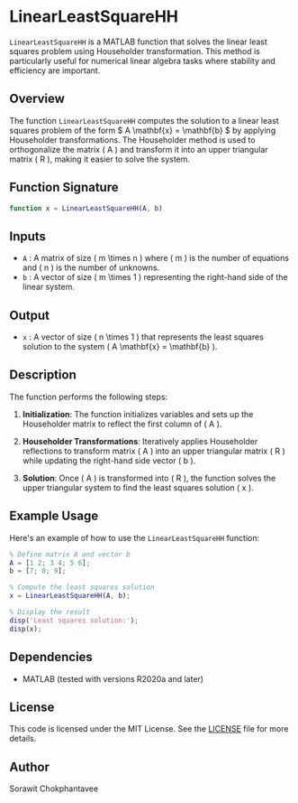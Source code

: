 # LinearLeastSquareHH

`LinearLeastSquareHH` is a MATLAB function that solves the linear least squares problem using Householder transformation. This method is particularly useful for numerical linear algebra tasks where stability and efficiency are important.

## Overview

The function `LinearLeastSquareHH` computes the solution to a linear least squares problem of the form $ A \mathbf{x} = \mathbf{b} $ by applying Householder transformations. The Householder method is used to orthogonalize the matrix \( A \) and transform it into an upper triangular matrix \( R \), making it easier to solve the system.

## Function Signature

```matlab
function x = LinearLeastSquareHH(A, b)
```

## Inputs

- `A` : A matrix of size \( m \times n \) where \( m \) is the number of equations and \( n \) is the number of unknowns.
- `b` : A vector of size \( m \times 1 \) representing the right-hand side of the linear system.

## Output

- `x` : A vector of size \( n \times 1 \) that represents the least squares solution to the system \( A \mathbf{x} = \mathbf{b} \).

## Description

The function performs the following steps:

1. **Initialization**: The function initializes variables and sets up the Householder matrix to reflect the first column of \( A \).

2. **Householder Transformations**: Iteratively applies Householder reflections to transform matrix \( A \) into an upper triangular matrix \( R \) while updating the right-hand side vector \( b \).

3. **Solution**: Once \( A \) is transformed into \( R \), the function solves the upper triangular system to find the least squares solution \( x \).

## Example Usage

Here's an example of how to use the `LinearLeastSquareHH` function:

```matlab
% Define matrix A and vector b
A = [1 2; 3 4; 5 6];
b = [7; 8; 9];

% Compute the least squares solution
x = LinearLeastSquareHH(A, b);

% Display the result
disp('Least squares solution:');
disp(x);
```

## Dependencies

- MATLAB (tested with versions R2020a and later)

## License

This code is licensed under the MIT License. See the [LICENSE](LICENSE) file for more details.

## Author
Sorawit Chokphantavee

